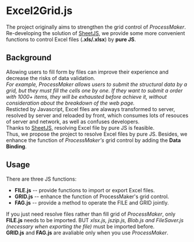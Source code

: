 # Excel2Grid.js

The project originally aims to strengthen the grid control of *ProcessMaker*.<br>
Re-developing the solution of [SheetJS](https://sheetjs.com/), we provide some more convenient functions to control Excel files (**.xls/.xlsx**) by **pure JS**.

## Background
Allowing users to fill form by files can improve their experience and decrease the risks of data validation. <br>
*For example, ProcessMaker allows users to submit the structural data by a grid, but they must fill the cells one by one. If they want to submit a order with 1000+ items, they will be exhausted before achieve it, without consideration about the breakdown of the web page.*<br><bsr>
Resticted by Javascript, Excel files are alaways transformed to server, resolved by server and reloaded by front, which consumes lots of resouces of server and network, as well as confuses developers.<br>
Thanks to [SheetJS](https://sheetjs.com/), resolving Excel file by pure JS is feasible.<br>
Thus, we propose the project to resolve Excel files by pure JS.
Besides, we enhance the function of *ProcessMaker's* grid control by adding the **Data Binding**.

## Usage
There are three JS functions:
+ **FILE.js** -- provide functions to import or export Excel files.
+ **GRID.js** -- enhance the function of ProcessMaker's grid control.
+ **FAG.js** -- provide a method to operate the FILE and GRID jointly.

If you just need resolve files rather than fill grid of *ProcessMaker*, only **FILE.js** needs to be imported. BUT *xlsx.js, jszip.js, Blob.js and FileSaver.js (necessary when exporting the file)* must be imported before.<br>
**GRID.js** and **FAG.js** are avaliable only when you use *ProcessMaker*.
